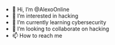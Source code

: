 - 👋 Hi, I’m @AlexoOnline
- 👀 I’m interested in hacking
- 🌱 I’m currently learning cybersecurity
- 💞️ I’m looking to collaborate on hacking
- 📫 How to reach me 

<!---
AlexoOnline/AlexoOnline is a ✨ special ✨ repository because its `README.md` (this file) appears on your GitHub profile.
You can click the Preview link to take a look at your changes.
--->
